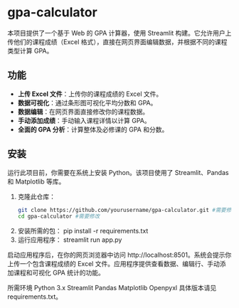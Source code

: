 # gpa-calculator
本项目提供了一个基于 Web 的 GPA 计算器，使用 Streamlit 构建。它允许用户上传他们的课程成绩（Excel 格式），直接在网页界面编辑数据，并根据不同的课程类型计算 GPA。

## 功能

- **上传 Excel 文件**：上传你的课程成绩的 Excel 文件。
- **数据可视化**：通过条形图可视化平均分数和 GPA。
- **数据编辑**：在网页界面直接修改你的课程数据。
- **手动添加成绩**：手动输入课程详情以计算 GPA。
- **全面的 GPA 分析**：计算整体及必修课的 GPA 和分数。

## 安装

运行此项目前，你需要在系统上安装 Python。该项目使用了 Streamlit、Pandas 和 Matplotlib 等库。
1. 克隆此仓库：
   ```bash
   git clone https://github.com/yourusername/gpa-calculator.git #需要修改
   cd gpa-calculator #需要修改
2. 安装所需的包：
    pip install -r requirements.txt
3. 运行应用程序：
    streamlit run app.py

启动应用程序后，在你的网页浏览器中访问 http://localhost:8501。系统会提示你上传一个包含课程成绩的 Excel 文件。应用程序提供查看数据、编辑行、手动添加课程和可视化 GPA 统计的功能。

所需环境
Python 3.x
Streamlit
Pandas
Matplotlib
Openpyxl
具体版本请见 requirements.txt。